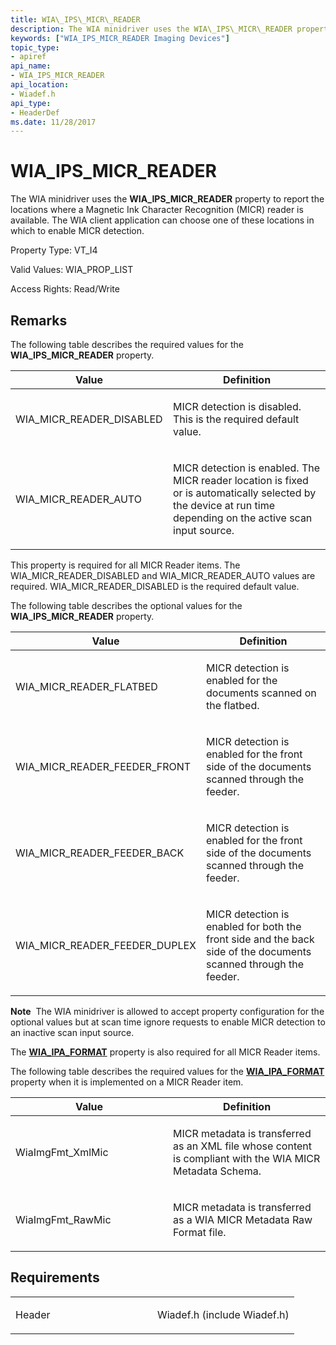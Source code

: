 ```yaml
---
title: WIA\_IPS\_MICR\_READER
description: The WIA minidriver uses the WIA\_IPS\_MICR\_READER property to report the locations where a Magnetic Ink Character Recognition (MICR) reader is available. The WIA client application can choose one of these locations in which to enable MICR detection.
keywords: ["WIA_IPS_MICR_READER Imaging Devices"]
topic_type:
- apiref
api_name:
- WIA_IPS_MICR_READER
api_location:
- Wiadef.h
api_type:
- HeaderDef
ms.date: 11/28/2017
---
```


# WIA\_IPS\_MICR\_READER


The WIA minidriver uses the **WIA\_IPS\_MICR\_READER** property to report the locations where a Magnetic Ink Character Recognition (MICR) reader is available. The WIA client application can choose one of these locations in which to enable MICR detection.




Property Type: VT\_I4

Valid Values: WIA\_PROP\_LIST

Access Rights: Read/Write

## Remarks

The following table describes the required values for the **WIA\_IPS\_MICR\_READER** property.

<table>
<colgroup>
<col width="50%" />
<col width="50%" />
</colgroup>
<thead>
<tr class="header">
<th>Value</th>
<th>Definition</th>
</tr>
</thead>
<tbody>
<tr class="odd">
<td><p>WIA_MICR_READER_DISABLED</p></td>
<td><p>MICR detection is disabled. This is the required default value.</p></td>
</tr>
<tr class="even">
<td><p>WIA_MICR_READER_AUTO</p></td>
<td><p>MICR detection is enabled. The MICR reader location is fixed or is automatically selected by the device at run time depending on the active scan input source.</p></td>
</tr>
</tbody>
</table>

 

This property is required for all MICR Reader items. The WIA\_MICR\_READER\_DISABLED and WIA\_MICR\_READER\_AUTO values are required. WIA\_MICR\_READER\_DISABLED is the required default value.

The following table describes the optional values for the **WIA\_IPS\_MICR\_READER** property.

<table>
<colgroup>
<col width="50%" />
<col width="50%" />
</colgroup>
<thead>
<tr class="header">
<th>Value</th>
<th>Definition</th>
</tr>
</thead>
<tbody>
<tr class="odd">
<td><p>WIA_MICR_READER_FLATBED</p></td>
<td><p>MICR detection is enabled for the documents scanned on the flatbed.</p></td>
</tr>
<tr class="even">
<td><p>WIA_MICR_READER_FEEDER_FRONT</p></td>
<td><p>MICR detection is enabled for the front side of the documents scanned through the feeder.</p></td>
</tr>
<tr class="odd">
<td><p>WIA_MICR_READER_FEEDER_BACK</p></td>
<td><p>MICR detection is enabled for the front side of the documents scanned through the feeder.</p></td>
</tr>
<tr class="even">
<td><p>WIA_MICR_READER_FEEDER_DUPLEX</p></td>
<td><p>MICR detection is enabled for both the front side and the back side of the documents scanned through the feeder.</p></td>
</tr>
</tbody>
</table>

 

**Note**  The WIA minidriver is allowed to accept property configuration for the optional values but at scan time ignore requests to enable MICR detection to an inactive scan input source.

 

The [**WIA\_IPA\_FORMAT**](wia-ipa-format.md) property is also required for all MICR Reader items.

The following table describes the required values for the [**WIA\_IPA\_FORMAT**](wia-ipa-format.md) property when it is implemented on a MICR Reader item.

<table>
<colgroup>
<col width="50%" />
<col width="50%" />
</colgroup>
<thead>
<tr class="header">
<th>Value</th>
<th>Definition</th>
</tr>
</thead>
<tbody>
<tr class="odd">
<td><p>WiaImgFmt_XmlMic</p></td>
<td><p>MICR metadata is transferred as an XML file whose content is compliant with the WIA MICR Metadata Schema.</p></td>
</tr>
<tr class="even">
<td><p>WiaImgFmt_RawMic</p></td>
<td><p>MICR metadata is transferred as a WIA MICR Metadata Raw Format file.</p></td>
</tr>
</tbody>
</table>

 

## Requirements

<table>
<colgroup>
<col width="50%" />
<col width="50%" />
</colgroup>
<tbody>
<tr class="odd">
<td><p>Header</p></td>
<td>Wiadef.h (include Wiadef.h)</td>
</tr>
</tbody>
</table>

 

 





